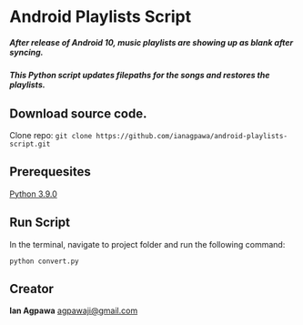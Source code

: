 # Android Playlists Script
##### After release of Android 10, music playlists are showing up as blank after syncing.
##### This Python script updates filepaths for the songs and restores the playlists.

## Download source code.
Clone repo: `git clone https://github.com/ianagpawa/android-playlists-script.git`

## Prerequesites
[Python 3.9.0](https://www.python.org/downloads/release/python-390/)


## Run Script
In the terminal, navigate to project folder and run the following command:
```
python convert.py
```

## Creator

**Ian Agpawa**
 agpawaji@gmail.com